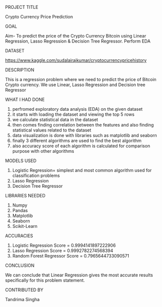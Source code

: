PROJECT TITLE

Crypto Currency Price Prediction

GOAL

Aim- To predict the price of the Crypto Currency Bitcoin using Linear Regression, Lasso Regression & Decision Tree Regressor. Perform EDA

DATASET

https://www.kaggle.com/sudalairajkumar/cryptocurrencypricehistory

DESCRIPTION

This is a regression problem where we need to predict the price of Bitcoin Crypto currency. We use Linear, Lasso Regression and Decision tree Regressor

WHAT I HAD DONE

1. perfromed exploratory data analysis (EDA) on the given dataset
2. it starts with loading the dataset and viewing the top 5 rows
3. we calculate statistical data in the dataset
4. then comes finding correlation between the features and also finding statistical values related to the dataset
5. data visualization is done with libraries such as matplotlib and seaborn
6. finally 3 different algorithms are used to find the best algorithm 
7. also accuracy score of each algorithm is calculated for comparison purpose with other algorithms

MODELS USED

1. Logistic Regression= simplest and most common algorithm used for classification problems
2. Lasso Regression
3. Decision Tree Regressor


LIBRARIES NEEDED

1. Numpy
2. Pandas
3. Matplotlib
4. Seaborn
5. Scikit-Learn

ACCURACIES

1. Logistic Regression Score = 0.9994141897222906
2. Lasso Regression Score = 0.9992782274568394
3. Random Forest Regressor Score = 0.7965644733090571

CONCLUSION

We can conclude that Linear Regression gives the most accurate results specifically for this problem statement.

CONTRIBUTED BY

Tandrima Singha



